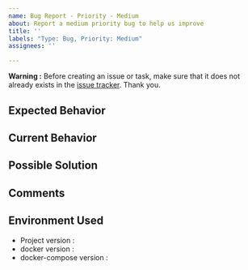 ```yaml
---
name: Bug Report - Priority - Medium
about: Report a medium priority bug to help us improve
title: ''
labels: "Type: Bug, Priority: Medium"
assignees: ''

---
```


**Warning :** Before creating an issue or task, make sure that it does not already exists in the [issue tracker](../). Thank you.

## Expected Behavior
<!-- Give a brief description of how the system should work -->

## Current Behavior
<!-- Give a brief description of how the system actually works -->

## Possible Solution
<!-- If possible give some possible solutions -->

## Comments
<!-- Add further comments if needed -->

## Environment Used
- Project version : <!-- this projects version (see VERSION file) -->
- docker version : <!-- the version of docker (docker -v) -->
- docker-compose version : <!-- the version of docker-compose (docker-compose -v) -->
